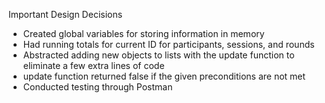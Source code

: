 Important Design Decisions
 - Created global variables for storing information in memory
 - Had running totals for current ID for participants, sessions, and rounds
 - Abstracted adding new objects to lists with the update function to eliminate a few extra lines of code
 - update function returned false if the given preconditions are not met
 - Conducted testing through Postman